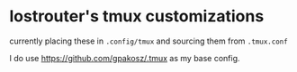 # lostrouter's tmux customizations

currently placing these in `.config/tmux` and sourcing them from `.tmux.conf`

I do use https://github.com/gpakosz/.tmux as my base config.
